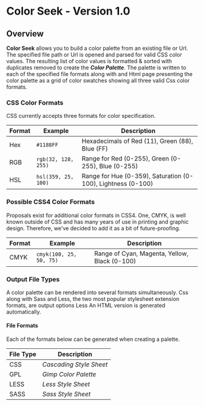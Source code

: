 # Color Seek - Version 1.0 #

## Overview ##

**Color Seek** allows you to build a color palette from an existing file or Url. The specified file path or Url is 
opened and parsed for valid CSS color values. The resulting list of color values is formatted & sorted with duplicates
removed to create the _**Color Palette**_.  The palette is written to each of the specified file formats along with 
and Html page presenting the color palette as a grid of color swatches showing all three valid Css color formats.

### CSS Color Formats ###

CSS currently accepts three formats for color specification.

| Format    | Example                      | Description                                                  |
|-----------|------------------------------|--------------------------------------------------------------|
| Hex       | `#1188FF`                    | Hexadecimals of Red (11), Green (88), Blue (FF)              |
| RGB       | `rgb(32, 128, 255)`          | Range for Red (0-255), Green (0-255), Blue (0-255)           |
| HSL       | `hsl(359, 25, 100)`          | Range for Hue (0-359), Saturation (0-100), Lightness (0-100) |

### Possible CSS4 Color Formats ###

Proposals exist for additional color formats in CSS4. One, CMYK, is well known outside of CSS and has many years of 
use in printing and graphic design. Therefore, we've decided to add it as a bit of future-proofing.

| Format    | Example                      | Description                                   |
|-----------|------------------------------|-----------------------------------------------|
| CMYK      | `cmyk(100, 25, 50, 75)`      | Range of Cyan, Magenta, Yellow, Black (0-100) |


### Output File Types ###

A color palette can be rendered into several formats simultaneously. Css along with Sass and Less, the two most popular
stylesheet extension formats, are output options Less An HTML version is generated automatically.

#### File Formats ####

Each of the formats below can be generated when creating a palette.

| File Type | Description               |
|-----------|---------------------------|
| CSS       | _Cascading Style Sheet_   |
| GPL       | _Gimp Color Palette_      |
| LESS      | _Less Style Sheet_        |
| SASS      | _Sass Style Sheet_        |
